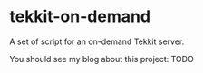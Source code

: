 tekkit-on-demand
=====

A set of script for an on-demand Tekkit server.

You should see my blog about this project: TODO
